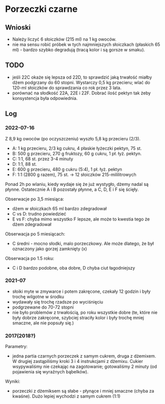 Porzeczki czarne
================


Wnioski
-------

- Należy liczyć 6 słoiczków (215 ml) na 1 kg owoców.
- nie ma sensu robić próbek w tych najmniejszych słoiczkach (płaskich 65 ml) -
  bardzo szybko degradują (tracą kolor i są gorsze w smaku).



TODO
----

- jeśli 22C okaże się lepsza od 22D, to sprawdzić jaką trwałość miałby dżem
  podgrzany do 60 stopni. Wystarczy 0,5 kg przecieru; wlać do 120-ml słoiczków
  do sprawdzania co rok przez 3 lata.
- porównać na słodkość 22A, 22E i 22F. Dobrać ilość pektyn tak żeby
  konsystencja była odpowiednia.


Log
---

### 2022-07-16

Z 8,9 kg owoców (po oczyszczeniu) wyszło 5,8 kg przecieru (2/3).

- A: 1 kg przecieru, 2/3 kg cukru, 4 płaskie łyżeczki pektyn, 75 st.
- B: 500 g przecieru, 270 g fruktozy, 60 g cukru, 1 pł. łyż. pektyn.
- C: 1:1, 68 st. przez 3-4 minuty
- D: 1:1, 88 st.
- E: 600 g przecieru, 480 g cukru (5:4), 1 pł. łyż. pektyn
- F: 1:1 (2800 g razem), 75 st. -> 12 słoiczków 215-mililitrowych

Ponad 2h po wlaniu, kiedy wydaje się że już wystygło, dżemy nadal są płynne.
Ostatecznie A i B pozostały płynne, a C, D, E i F się ścięły.

Obserwacje po 3,5 miesiąca:
- dżem w słoiczkach 65 ml bardzo zdegradował
- C vs D: trudno powiedzieć
- E vs F: chyba mimo wszystko F lepsze, ale może to kwestia tego że dżem
  zdegradował

Obserwacja po 5 miesiącach:
- C średni - mocno słodki, malo porzeczkowy. Ale może dlatego, że był oznaczony
  jako gorzej zamknięty (x)

Obserwacja po 1.5 roku:
- C i D bardzo podobne, oba dobre, D chyba ciut łagodniejszy

### 2021-07

- słoiki myte w zmywarce i potem zakręcone, czekały 12 godzin i były trochę
  wilgotne w środku
- wydawały się trochę rzadsze po wyciśnięciu
- podgrzewane do 70-72 stopni
- nie było problemów z trwałością, po roku wszystkie dobre (te, które nie były dobrze zakręcone, szybciej straciły kolor i były trochę mniej smaczne, ale nie popsuły się.)

### 2017(2018?)

Parametry:

- jedna partia czarnych porzeczek z samym cukrem, druga z dżemixem. W drugiej
  zastąpiliśmy kroki 3 i 4 instrukcjami z dżemixu. Cukier wsypywaliśmy nie
  czekając na zagotowanie; gotowaliśmy 2 minuty (od pojawienia się wyraźnych
  bąbelków).

Wyniki:

- porzeczki z dżemiksem są słabe - płynące i mniej smaczne (chyba za kwaśne).
  Dużo lepiej wychodzi z samym cukrem (1:1)
